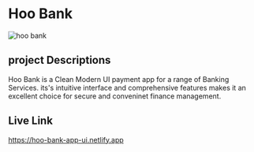 # Hoo Bank
![hoo bank](https://github.com/michealfortunatus/Modern-UI-payment-app/assets/103397083/acee32b9-10a7-4e81-953e-ff40ed1a9ef3)

## project Descriptions

Hoo Bank is a Clean  Modern UI payment app for a range of Banking Services. its's intuitive interface and comprehensive features makes it an excellent choice for secure and conveninet finance management.

## Live Link
https://hoo-bank-app-ui.netlify.app

